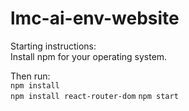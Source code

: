 # lmc-ai-env-website

Starting instructions:  
Install npm for your operating system.

Then run:  
`npm install`  
`npm install react-router-dom`
`npm start`
